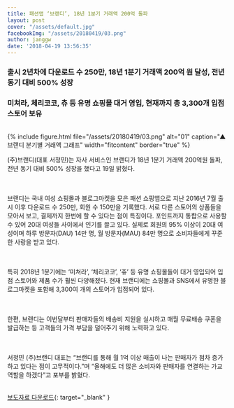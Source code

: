 ```yaml
---
title: 패션앱 ‘브랜디’, 18년 1분기 거래액 200억 돌파
layout: post
cover: "/assets/default.jpg"
facebookImg: "/assets/20180419/03.png"
author: janggw
date: '2018-04-19 13:56:35'
---
```


### 출시 2년차에 다운로드 수 250만, 18년 1분기 거래액 200억 원 달성, 전년 동기 대비 500% 성장
### 미쳐라, 체리코코, 츄 등 유명 쇼핑몰 대거 영입, 현재까지 총 3,300개 입점 스토어 보유
<br>
{% include figure.html file="/assets/20180419/03.png" alt="01" caption="▲ 브랜디 분기별 거래액 그래프" width="fitcontent" border="true" %}<br>
 
(주)브랜디(대표 서정민)는 자사 서비스인 브랜디가 18년 1분기 거래액 200억원 돌파, 전년 동기 대비 500% 성장을 했다고 19일 밝혔다.<br><br><br>

브랜디는 국내 여성 쇼핑몰과 블로그마켓을 모은 패션 쇼핑앱으로 지난 2016년 7월 출시 이후 다운로드 수 250만, 회원 수 150만을 기록했다. 서로 다른 스토어의 상품들을 모아서 보고, 결제까지 한번에 할 수 있다는 점이 특징이다. 포인트까지 통합으로 사용할 수 있어 20대 여성들 사이에서 인기를 끌고 있다. 실제로 회원의 95% 이상이 20대 여성이며 하루 방문자(DAU) 14만 명, 월 방문자(MAU) 84만 명으로 소비자들에게 꾸준한 사랑을 받고 있다. <br><br><br>

특히 2018년 1분기에는 ‘미쳐라’, ‘체리코코’, ‘츄’ 등 유명 쇼핑몰들이 대거 영입되어 입점 스토어와 제품 수가 훨씬 다양해졌다. 현재 브랜디에는 쇼핑몰과 SNS에서 유명한 블로그마켓을 포함해 3,300여 개의 스토어가 입점되어 있다. <br><br><br>

한편, 브랜디는 이번달부터 판매자들의 배송비 지원을 실시하고 매월 무료배송 쿠폰을 발급하는 등 고객들의 가격 부담을 덜어주기 위해 노력하고 있다. <br><br><br>

서정민 (주)브랜디 대표는 “브랜디를 통해 월 1억 이상 매출이 나는 판매자가 점차 증가하고 있다는 점이 고무적이다.”며 “올해에도 더 많은 소비자와 판매자를 연결하는 가교 역할을 하겠다”고 포부를 밝혔다. <br><br>

[보도자료 다운로드](https://drive.google.com/file/d/1v8QWHv4NFWhABkYO0sa1_qFCWUV8B90g/view?usp=sharing){: target="_blank" }